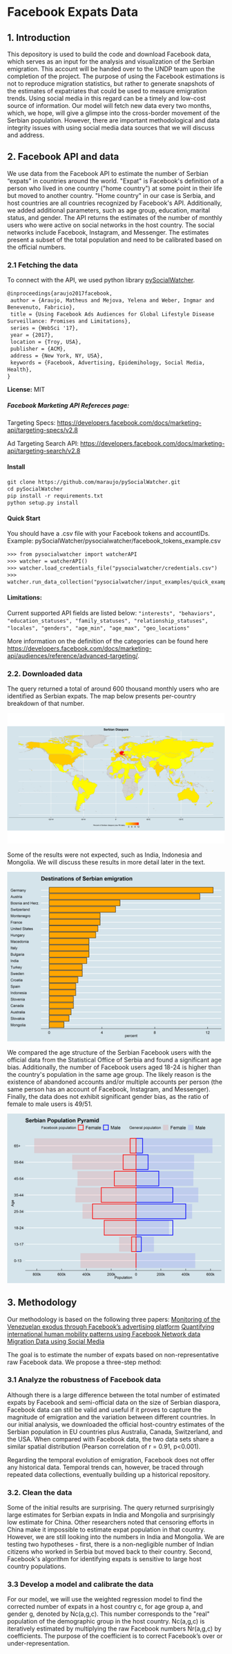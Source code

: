 # Facebook Expats Data

## 1. Introduction
This depository is used to build the code and download Facebook data, which serves as an input for the analysis and visualization of the Serbian emigration. This account will be handed over to the UNDP team upon the completion of the project. The purpose of using the Facebook estimations is not to reproduce migration statistics, but rather to generate snapshots of the estimates of expatriates that could be used to measure emigration trends. Using social media in this regard can be a timely and low-cost source of information.  Our model will fetch new data every two months, which, we hope, will give a glimpse into the cross-border movement of the Serbian population. However, there are important methodological and data integrity issues with using social media data sources that we will discuss and address.  

## 2. Facebook API and data

We use data from the Facebook API to estimate the number of Serbian “expats” in countries around the world. "Expat" is Facebook's definition of a person who lived in one country ("home country") at some point in their life but moved to another country. "Home country" in our case is Serbia, and host countries are all countries recognized by Facebook's API. Additionally, we added additional parameters, such as age group, education, marital status, and gender. The API returns the estimates of the number of monthly users who were active on social networks in the host country. The social networks include Facebook, Instagram, and Messenger. The estimates present a subset of the total population and need to be calibrated based on the official numbers. 


### 2.1 Fetching the data

To connect with the API, we used python library [pySocialWatcher](https://github.com/maraujo/pySocialWatcher/blob/master/README.md).

```
@inproceedings{araujo2017facebook,
 author = {Araujo, Matheus and Mejova, Yelena and Weber, Ingmar and Benevenuto, Fabricio},
 title = {Using Facebook Ads Audiences for Global Lifestyle Disease Surveillance: Promises and Limitations},
 series = {WebSci '17},
 year = {2017},
 location = {Troy, USA},
 publisher = {ACM},
 address = {New York, NY, USA},
 keywords = {Facebook, Advertising, Epidemihology, Social Media, Health},
} 
```
**License:** MIT


##### Facebook Marketing API Refereces page:
Targeting Specs: https://developers.facebook.com/docs/marketing-api/targeting-specs/v2.8

Ad Targeting Search API: https://developers.facebook.com/docs/marketing-api/targeting-search/v2.8

#### Install
    git clone https://github.com/maraujo/pySocialWatcher.git
    cd pySocialWatcher
    pip install -r requirements.txt
    python setup.py install
    
#### Quick Start
You should have a .csv file with your Facebook tokens and accountIDs.
Example: pySocialWatcher/pysocialwatcher/facebook_tokens_example.csv
  
    >>> from pysocialwatcher import watcherAPI 
    >>> watcher = watcherAPI() 
    >>> watcher.load_credentials_file("pysocialwatcher/credentials.csv")
    >>> watcher.run_data_collection("pysocialwatcher/input_examples/quick_example.json")


#### Limitations:
Current supported API fields are listed below:
    ```
    "interests",
    "behaviors",
    "education_statuses",
    "family_statuses",
    "relationship_statuses",
    "locales",
    "genders",
    "age_min",
    "age_max",
    "geo_locations"
    ```

More information on the definition of the categories can be found here https://developers.facebook.com/docs/marketing-api/audiences/reference/advanced-targeting/.


### 2.2. Downloaded data

The query returned a total of around 600 thousand monthly users who are identified as Serbian expats. The map below presents per-country breakdown of that number.

![Map](data/Map.png)


Some of the results were not expected, such as India, Indonesia and Mongolia. We will discuss these results in more detail later in the text.

![Rank](data/rank.png)


We compared the age structure of the Serbian Facebook users with the official data from the Statistical Office of Serbia and found a significant age bias. Additionally, the number of Facebook users aged 18-24 is higher than the country's population in the same age group. The likely reason is the existence of abandoned accounts and/or multiple accounts per person (the same person has an account of Facebook, Instagram, and Messenger). Finally, the data does not exhibit significant gender bias, as the ratio of female to male users is 49/51.

![Pyramid](data/Structure.png)


## 3. Methodology

Our methodology is based on the following three papers:
[Monitoring of the Venezuelan exodus through
Facebook’s advertising platform](https://journals.plos.org/plosone/article?id=10.1371/journal.pone.0229175)
[Quantifying international human mobility
patterns using Facebook Network data](https://journals.plos.org/plosone/article?id=10.1371/journal.pone.0224134)
[Migration Data using Social Media](https://ec.europa.eu/jrc/en/publication/migration-data-using-social-media-european-perspective)

The goal is to estimate the number of expats based on non-representative raw Facebook data. We propose a three-step method:

### 3.1 Analyze the robustness of Facebook data

Although there is a large difference between the total number of estimated expats by Facebook and semi-official data on the size of Serbian diaspora, Facebook data can still be valid and useful if it proves to capture the magnitude of emigration and the variation between different countries. In our initial analysis, we downloaded the official host-country estimates of the Serbian population in EU countries plus Australia, Canada, Switzerland, and the USA. When compared with Facebook data, the two data sets share a similar spatial distribution (Pearson correlation of r = 0.91, p<0.001).

Regarding the temporal evolution of emigration, Facebook does not offer any historical data. Temporal trends can, however, be traced through repeated data collections, eventually building up a historical repository. 


### 3.2. Clean the data

Some of the initial results are surprising. The query returned surprisingly large estimates for Serbian expats in India and Mongolia and surprisingly low estimate for China. Other researchers noted that censoring efforts in China make it impossible to estimate expat population in that country. However, we are still looking into the numbers in India and Mongolia. We are testing two hypotheses - first, there is a non-negligible number of Indian citizens who worked in Serbia but moved back to their country. Second, Facebook's algorithm for identifying expats is sensitive to large host country populations.  

### 3.3 Develop a model and calibrate the data

For our model, we will use the weighted regression model to find the corrected number of expats in a host country c, for age group a, and gender g, denoted by Nc(a,g,c). This number corresponds to the "real" population of the demographic group in the host country. Nc(a,g,c) is iteratively estimated by multiplying the raw Facebook numbers Nr(a,g,c) by coefficients. The purpose of the coefficient is to correct Facebook’s over or under-representation.


